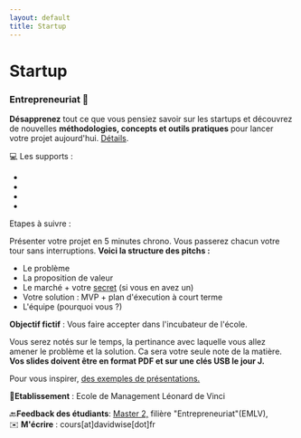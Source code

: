 ```yaml
---
layout: default
title: Startup
---
```


<div class="post">
	<h1 class="pageTitle">Startup</h1>

<h3> Entrepreneuriat️ 🚀</h3>

<p><b>Désapprenez</b> tout ce que vous pensiez savoir sur les startups et découvrez de nouvelles <b>méthodologies, concepts et outils pratiques</b> pour lancer votre projet aujourd'hui. <a href="/startup">Détails</a>.</p>

  <p>💻 Les supports : </p>

   <ul>
   <li> </li>
   <li> </li>
   <li> </li>
   <li> </li>

   </ul>

  <p>Etapes à suivre : </p>

 <p>Présenter votre projet en 5 minutes chrono. Vous passerez chacun votre tour sans interruptions. <b>Voici la structure des pitchs :</b></p>

 <ul>
   <li>Le problème</li>
   <li>La proposition de valeur </li>
   <li>Le marché + votre <a href="http://www.seekingintellect.com/2015/01/12/peter-thiel-on-the-seven-questions-a-startup-must-answer.html">secret</a> (si vous en avez un)</li>
   <li>Votre solution : MVP + plan d'éxecution à court terme</li>
   <li>L'équipe (pourquoi vous ?)</li>
 </ul>

<p><b> Objectif fictif</b>  : Vous faire accepter dans l'incubateur de l'école.</p>  

<p>Vous serez notés sur le temps, la pertinance avec laquelle vous allez amener le problème et la solution. Ca sera votre seule note de la matière. <b>Vos slides doivent être en format PDF et sur une clés USB le jour J.</b></p> 

<p>Pour vous inspirer, <a href="/pitch-perfect">des exemples de présentations.</a></p>

 <p>🏢<b>Etablissement</b> : Ecole de Management Léonard de Vinci<br>

 🔙<b>Feedback des étudiants</b>: <a href="https://davidwise.typeform.com/report/jDTqbH/Hcua">Master 2,</a> filière "Entrepreneuriat"(EMLV), <br>
 ✉️ <b>M'écrire</b> : cours[at]davidwise[dot]fr</p> 